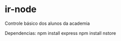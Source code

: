 ir-node
=======

Controle básico dos alunos da academia

Dependencias:
  npm install express
  npm install nstore